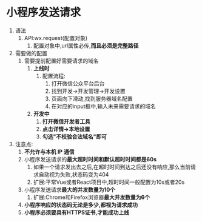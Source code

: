 # 小程序发送请求

1. 语法
   1. API:wx.request(配置对象)
      1. 配置对象中,url属性必传,**而且必须是完整路径**
2. 需要做的配置
   1. 需要提前配置好需要请求的域名
      1. **上线时**
         1. 配置流程:
            1. 打开微信公众平台后台
            2. 找到开发->开发管理->开发设置
            3. 页面向下滑动,找到服务器域名配置
            4. 在对应的input框中,输入未来需要请求的域名
      2. **开发中**
         1. **打开微信开发者工具**
         2. **点击详情->本地设置**
         3. **勾选"不校验合法域名"即可**
3. 注意点:
   1. **不允许与本机 IP 通信**
   2. 小程序发送请求的**最大超时时间和默认超时时间都是60s**
      1. 如果一个请求发出去之后,在超时时间到达之后还没有响应,那么当前请求自动视为失败,状态码变为404
      2. 扩展:平常Vue或者React项目中,超时时间一般配置为10s或者20s
   3. 小程序发送请求**最大的并发数量为10个**
      1. 扩展:Chrome和Firefox浏览器**最大并发数量为6个**
   4. **小程序响应的状态码无论是多少,都视为请求成功**
   5. **小程序必须要具有HTTPS证书,才能成功上线**